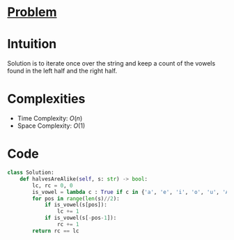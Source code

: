 # [Problem](https://leetcode.com/problems/determine-if-string-halves-are-alike/)

# Intuition
Solution is to iterate once over the string and keep a count of the vowels found in the left half and the right half.


# Complexities
- Time Complexity: $O(n)$
- Space Complexity: $O(1)$


# Code

```python
class Solution:
    def halvesAreAlike(self, s: str) -> bool:
        lc, rc = 0, 0
        is_vowel = lambda c : True if c in {'a', 'e', 'i', 'o', 'u', 'A', 'E', 'I', 'O', 'U'} else False
        for pos in range(len(s)//2):
            if is_vowel(s[pos]):
                lc += 1
            if is_vowel(s[-pos-1]):
                rc += 1
        return rc == lc
```